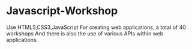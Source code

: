 # Javascript-Workshop
Use HTML5,CSS3,JavaScript For creating web applications, a total of 40 workshops And there is also the use of various APIs within web applications.

